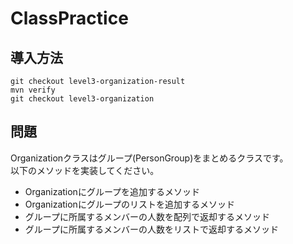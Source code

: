 # ClassPractice

## 導入方法
```
git checkout level3-organization-result
mvn verify
git checkout level3-organization
```

## 問題
Organizationクラスはグループ(PersonGroup)をまとめるクラスです。  
以下のメソッドを実装してください。

- Organizationにグループを追加するメソッド
- Organizationにグループのリストを追加するメソッド
- グループに所属するメンバーの人数を配列で返却するメソッド
- グループに所属するメンバーの人数をリストで返却するメソッド
